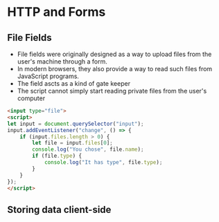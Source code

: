 # HTTP and Forms

## File Fields

- File fields were originally designed as a way to upload files from the user's machine through a form.
- In modern browsers, they also provide a way to read such files from JavaScript programs.
- The field ascts as a kind of gate keeper
- The script cannot simply start reading private files from the user's computer

```HTML
<input type="file">
<script>
let input = document.querySelector("input");
input.addEventListener("change", () => {
    if (input.files.length > 0) {
        let file = input.files[0];
        console.log("You chose", file.name);
        if (file.type) {
            console.log("It has type", file.type);
        }
    }
});
</script>
```

## Storing data client-side
